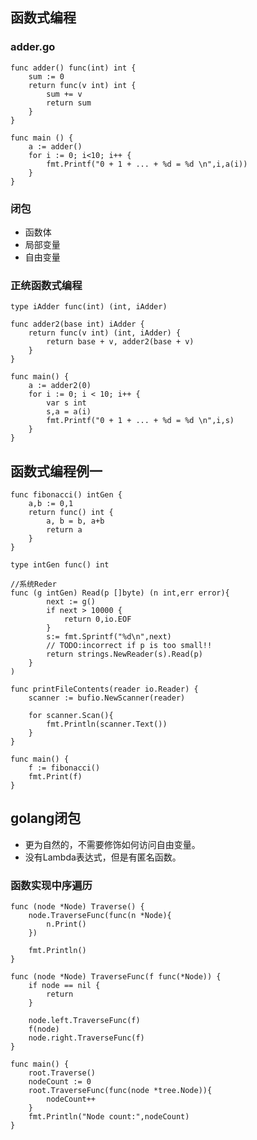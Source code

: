 ## 函数式编程 ##

    
### adder.go ###

    func adder() func(int) int {
		sum := 0
		return func(v int) int {
			sum += v
			return sum
		}
	}

	func main () {
		a := adder()
		for i := 0; i<10; i++ {
			fmt.Printf("0 + 1 + ... + %d = %d \n",i,a(i))
		}
	}

### 闭包 ###

- 函数体
- 局部变量
- 自由变量

### 正统函数式编程 ###

    type iAdder func(int) (int, iAdder)

	func adder2(base int) iAdder {
		return func(v int) (int, iAdder) {
			return base + v, adder2(base + v) 
		}
	}

	func main() {
		a := adder2(0)
		for i := 0; i < 10; i++ {
			var s int
			s,a = a(i)
			fmt.Printf("0 + 1 + ... + %d = %d \n",i,s)
		}
	}


## 函数式编程例一 ##
	
	func fibonacci() intGen {
		a,b := 0,1
		return func() int {
			a, b = b, a+b
			return a
		}
	}
    
    type intGen func() int 

	//系统Reder
	func (g intGen) Read(p []byte) (n int,err error){
			next := g()
			if next > 10000 {
				return 0,io.EOF
			}
			s:= fmt.Sprintf("%d\n",next)
			// TODO:incorrect if p is too small!!
			return strings.NewReader(s).Read(p)
		}
	)

	func printFileContents(reader io.Reader) {
		scanner := bufio.NewScanner(reader)

		for scanner.Scan(){
			fmt.Println(scanner.Text())
		}
	}

	func main() {
		f := fibonacci()
		fmt.Print(f)
	}

## golang闭包 ##

- 更为自然的，不需要修饰如何访问自由变量。
- 没有Lambda表达式，但是有匿名函数。

### 函数实现中序遍历  ###

	func (node *Node) Traverse() {
		node.TraverseFunc(func(n *Node){
			n.Print()
		})

		fmt.Println()
	}

    func (node *Node) TraverseFunc(f func(*Node)) {
		if node == nil {
			return 
		}
		
		node.left.TraverseFunc(f)
		f(node)
		node.right.TraverseFunc(f)
	}

	func main() {
		root.Traverse()
		nodeCount := 0
		root.TraverseFunc(func(node *tree.Node)){
			nodeCount++
		}
		fmt.Println("Node count:",nodeCount)
	}


